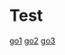 # Test

[go1](/gustafj/testing/tree/go1)
[go2](master...go1)
[go3](/github.com/gustafj/testing/tree/go1)
